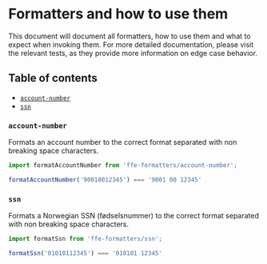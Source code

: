 # Formatters and how to use them

This document will document all formatters, how to use them and what to
expect when invoking them. For more detailed documentation, please visit
the relevant tests, as they provide more information on edge case behavior.

## Table of contents

- [`account-number`](#account-number)
- [`ssn`](#ssn)

### `account-number`

Formats an account number to the correct format separated with non breaking
space characters.

```javascript
import formatAccountNumber from 'ffe-formatters/account-number';

formatAccountNumber('90010012345') === '9001 00 12345'
```

### `ssn`

Formats a Norwegian SSN (fødselsnummer) to the correct format separated with
non breaking space characters.

```javascript
import formatSsn from 'ffe-formatters/ssn';

formatSsn('01010112345') === '010101 12345'
```

